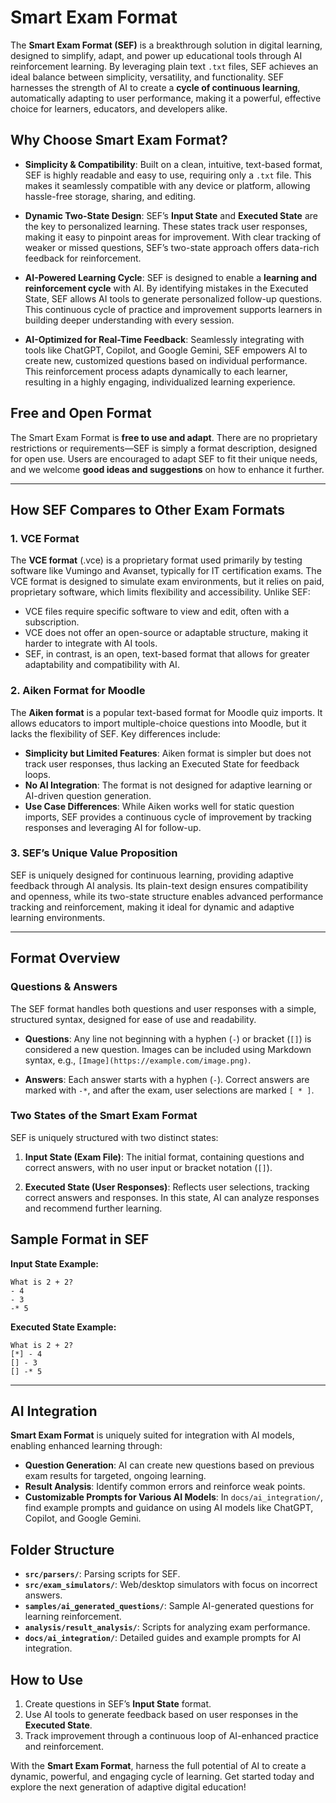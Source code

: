 
# Smart Exam Format

The **Smart Exam Format (SEF)** is a breakthrough solution in digital learning, designed to simplify, adapt, and power up educational tools through AI reinforcement learning. By leveraging plain text `.txt` files, SEF achieves an ideal balance between simplicity, versatility, and functionality. SEF harnesses the strength of AI to create a **cycle of continuous learning**, automatically adapting to user performance, making it a powerful, effective choice for learners, educators, and developers alike.

## Why Choose Smart Exam Format?

- **Simplicity & Compatibility**: Built on a clean, intuitive, text-based format, SEF is highly readable and easy to use, requiring only a `.txt` file. This makes it seamlessly compatible with any device or platform, allowing hassle-free storage, sharing, and editing.
  
- **Dynamic Two-State Design**: SEF’s **Input State** and **Executed State** are the key to personalized learning. These states track user responses, making it easy to pinpoint areas for improvement. With clear tracking of weaker or missed questions, SEF’s two-state approach offers data-rich feedback for reinforcement.

- **AI-Powered Learning Cycle**: SEF is designed to enable a **learning and reinforcement cycle** with AI. By identifying mistakes in the Executed State, SEF allows AI tools to generate personalized follow-up questions. This continuous cycle of practice and improvement supports learners in building deeper understanding with every session.

- **AI-Optimized for Real-Time Feedback**: Seamlessly integrating with tools like ChatGPT, Copilot, and Google Gemini, SEF empowers AI to create new, customized questions based on individual performance. This reinforcement process adapts dynamically to each learner, resulting in a highly engaging, individualized learning experience.

## Free and Open Format

The Smart Exam Format is **free to use and adapt**. There are no proprietary restrictions or requirements—SEF is simply a format description, designed for open use. Users are encouraged to adapt SEF to fit their unique needs, and we welcome **good ideas and suggestions** on how to enhance it further.

---

## How SEF Compares to Other Exam Formats

### 1. VCE Format
The **VCE format** (.vce) is a proprietary format used primarily by testing software like Vumingo and Avanset, typically for IT certification exams. The VCE format is designed to simulate exam environments, but it relies on paid, proprietary software, which limits flexibility and accessibility. Unlike SEF:
- VCE files require specific software to view and edit, often with a subscription.
- VCE does not offer an open-source or adaptable structure, making it harder to integrate with AI tools.
- SEF, in contrast, is an open, text-based format that allows for greater adaptability and compatibility with AI.

### 2. Aiken Format for Moodle
The **Aiken format** is a popular text-based format for Moodle quiz imports. It allows educators to import multiple-choice questions into Moodle, but it lacks the flexibility of SEF. Key differences include:
- **Simplicity but Limited Features**: Aiken format is simpler but does not track user responses, thus lacking an Executed State for feedback loops.
- **No AI Integration**: The format is not designed for adaptive learning or AI-driven question generation.
- **Use Case Differences**: While Aiken works well for static question imports, SEF provides a continuous cycle of improvement by tracking responses and leveraging AI for follow-up.

### 3. SEF’s Unique Value Proposition
SEF is uniquely designed for continuous learning, providing adaptive feedback through AI analysis. Its plain-text design ensures compatibility and openness, while its two-state structure enables advanced performance tracking and reinforcement, making it ideal for dynamic and adaptive learning environments.

---

## Format Overview

### Questions & Answers

The SEF format handles both questions and user responses with a simple, structured syntax, designed for ease of use and readability.

- **Questions**: Any line not beginning with a hyphen (`-`) or bracket (`[]`) is considered a new question. Images can be included using Markdown syntax, e.g., `[Image](https://example.com/image.png)`.
  
- **Answers**: Each answer starts with a hyphen (`-`). Correct answers are marked with `-*`, and after the exam, user selections are marked `[ * ]`.

### Two States of the Smart Exam Format

SEF is uniquely structured with two distinct states:

1. **Input State (Exam File)**: The initial format, containing questions and correct answers, with no user input or bracket notation (`[]`).
   
2. **Executed State (User Responses)**: Reflects user selections, tracking correct answers and responses. In this state, AI can analyze responses and recommend further learning.

## Sample Format in SEF

**Input State Example:**
```
What is 2 + 2?
- 4
- 3
-* 5
```

**Executed State Example:**
```
What is 2 + 2?
[*] - 4
[] - 3
[] -* 5
```

---

## AI Integration

**Smart Exam Format** is uniquely suited for integration with AI models, enabling enhanced learning through:

- **Question Generation**: AI can create new questions based on previous exam results for targeted, ongoing learning.
- **Result Analysis**: Identify common errors and reinforce weak points.
- **Customizable Prompts for Various AI Models**: In `docs/ai_integration/`, find example prompts and guidance on using AI models like ChatGPT, Copilot, and Google Gemini.

## Folder Structure

- **`src/parsers/`**: Parsing scripts for SEF.
- **`src/exam_simulators/`**: Web/desktop simulators with focus on incorrect answers.
- **`samples/ai_generated_questions/`**: Sample AI-generated questions for learning reinforcement.
- **`analysis/result_analysis/`**: Scripts for analyzing exam performance.
- **`docs/ai_integration/`**: Detailed guides and example prompts for AI integration.

## How to Use

1. Create questions in SEF’s **Input State** format.
2. Use AI tools to generate feedback based on user responses in the **Executed State**.
3. Track improvement through a continuous loop of AI-enhanced practice and reinforcement.

With the **Smart Exam Format**, harness the full potential of AI to create a dynamic, powerful, and engaging cycle of learning. Get started today and explore the next generation of adaptive digital education!

